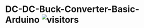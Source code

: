 # DC-DC-Buck-Converter-Basic-Arduino   ![visitors](https://visitor-badge.glitch.me/badge?page_id=embeddedalpha.DC-DC-Buck-Converter-Basic-Arduino)
